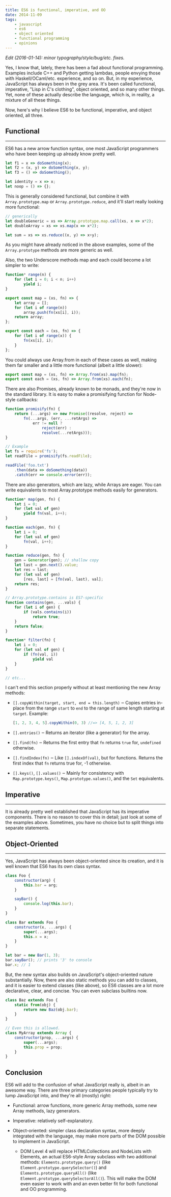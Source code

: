 ```yaml
---
title: ES6 is functional, imperative, and OO
date: 2014-11-09
tags:
    - javascript
    - es6
    - object oriented
    - functional programming
    - opinions
---
```


*Edit (2016-01-14): minor typography/style/bug/etc. fixes.*

Yes, I know that, lately, there has been a fad about functional programming.
Examples include C++ and Python getting lambdas, people envying those with
Haskell/OCaml/etc. experience, and so on. But, in my experience, JavaScript has
always been in the grey area. It's been called functional, imperative, "Lisp in
C's clothing", object oriented, and so many other things. Yet, none of these
actually describe the language, which is, in reality, a mixture of all these
things.

Now, here's why I believe ES6 to be functional, imperative, and object oriented,
all three.

## Functional

---

ES6 has a new arrow function syntax, one most JavaScript programmers who have
been keeping up already know pretty well.

```js
let f1 = x => doSomething(x);
let f2 = (x, y) => doSomething(x, y);
let f3 = () => doSomething();

let identity = x => x;
let noop = () => {};
```

This is generally considered functional, but combine it with
`Array.prototype.map` or `Array.prototype.reduce`, and it'll start really
looking more functional:

```js
// generically
let doubleGeneric = xs => Array.prototype.map.call(xs, x => x*2);
let doubleArray = xs => xs.map(x => x*2);

let sum = xs => xs.reduce((x, y) => x+y);
```

As you might have already noticed in the above examples, some of the
`Array.prototype` methods are more generic as well.

Also, the two Underscore methods map and each could become a lot simpler to
write:

```js
function* range(n) {
    for (let i = 0; i < n; i++)
        yield i;
}

export const map = (xs, fn) => {
    let array = [];
    for (let i of range(n))
        array.push(fn(xs[i], i));
    return array;
};

export const each = (xs, fn) => {
    for (let i of range(x)) {
        fn(xs[i], i);
    }
};
```

You could always use Array.from in each of these cases as well, making them far
smaller and a little more functional (albeit a little slower):

```js
export const map = (xs, fn) => Array.from(xs).map(fn);
export const each = (xs, fn) => Array.from(xs).each(fn);
```

There are also Promises, already known to be monads, and they're now in the
standard library. It is easy to make a promisifying function for Node-style
callbacks:

```js
function promisify(fn) {
    return (...args) => new Promise((resolve, reject) =>
        fn(...args, (err, ...retArgs) =>
            err != null ?
                reject(err) :
                resolve(...retArgs)));
}

// Example
let fs = require('fs');
let readFile = promisify(fs.readFile);

readFile('foo.txt')
    .then(data => doSomething(data))
    .catch(err => console.error(err));
```

There are also generators, which are lazy, while Arrays are eager. You can write
equivalents to most Array.prototype methods easily for generators.

```js
function* map(gen, fn) {
    let i = 0;
    for (let val of gen)
        yield fn(val, i++);
}

function each(gen, fn) {
    let i = 0;
    for (let val of gen)
        fn(val, i++);
}

function reduce(gen, fn) {
    gen = Generator(gen); // shallow copy
    let last = gen.next().value;
    let res = last;
    for (let val of gen)
        [res, last] = [fn(val, last), val];
    return res;
}

// Array.prototype.contains is ES7-specific
function contains(gen, ...vals) {
    for (let i of gen) {
        if (vals.contains(i))
            return true;
    }
    return false;
}

function* filter(fn) {
    let i = 0;
    for (let val of gen) {
        if (fn(val, i))
            yield val
    }
}

// etc...
```

I can't end this section properly without at least mentioning the new Array
methods:

-   `[].copyWithin(target, start, end = this.length)` ‒ Copies entries
    in-place from the range `start` to `end` to the range of same length
    starting at `target`. Example:

    ```js
    [1, 2, 3, 4, 5].copyWithin(0, 3) //=> [4, 5, 1, 2, 3]
    ```

-   `[].entries()` ‒ Returns an iterator (like a generator) for the array.

-   `[].find(fn)` ‒ Returns the first entry that `fn` returns `true` for,
    `undefined` otherwise.

-   `[].findIndex(fn)` ‒ Like `[].indexOf(val)`, but for functions. Returns
    the first index that `fn` returns true for, -1 otherwise.

-   `[].keys()`, `[].values()` ‒ Mainly for consistency with
    `Map.prototype.keys()`, `Map.prototype.values()`, and the `Set` equivalents.

## Imperative

---

It is already pretty well established that JavaScript has its imperative
components. There is no reason to cover this in detail; just look at some of the
examples above. Sometimes, you have no choice but to split things into separate
statements.

## Object-Oriented

---

Yes, JavaScript has always been object-oriented since its creation, and it is
well known that ES6 has its own class syntax.

```js
class Foo {
    constructor(arg) {
        this.bar = arg;
    }

    sayBar() {
        console.log(this.bar);
    }
}

class Bar extends Foo {
    constructor(x, ...args) {
        super(...args);
        this.x = x;
    }
}

let bar = new Bar(1, 3);
bar.sayBar(); // prints '3' to console
bar.x; // 1
```

But, the new syntax also builds on JavaScript's object-oriented nature
substantially. Now, there are also static methods you can add to classes, and it
is easier to extend classes (like above), so ES6 classes are a lot more
declarative, clear, and concise. You can even subclass builtins now.

```js
class Baz extends Foo {
    static from(obj) {
        return new Baz(obj.bar);
    }
}

// Even this is allowed.
class MyArray extends Array {
    constructor(prop, ...args) {
        super(...args);
        this.prop = prop;
    }
}
```

## Conclusion

ES6 will add to the confusion of what JavaScript really is, albeit in an awesome
way. There are three primary categories people typically try to lump JavaScript
into, and they're all (mostly) right:

-   Functional: arrow functions, more generic Array methods, some new Array
    methods, lazy generators.

-   Imperative: relatively self-explanatory.

-   Object-oriented: simpler class declaration syntax, more deeply integrated
    with the language, may make more parts of the DOM possible to implement in
    JavaScript.

    -   DOM Level 4 will replace HTMLCollections and NodeLists with Elements, an
        actual ES6-style Array subclass with two additional methods:
        `Elements.prototype.query()` (like `Element.prototype.querySelector()`)
        and `Elements.prototype.queryAll()` (like
        `Element.prototype.querySelectorAll()`). This will make the DOM even
        easier to work with and an even better fit for both functional and OO
        programming.
